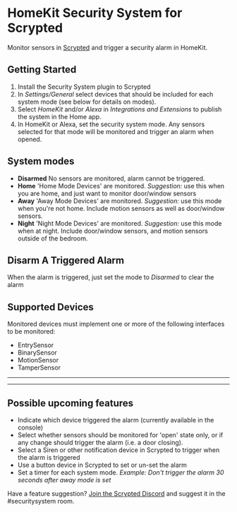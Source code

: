 # HomeKit Security System for Scrypted

Monitor sensors in [Scrypted](https://github.com/koush/scrypted) and trigger a security alarm in HomeKit.

## Getting Started
1. Install the Security System plugin to Scrypted
2. In *Settings/General* select devices that should be included for each system mode (see below for details on modes).
3. Select *HomeKit* and/or *Alexa* in *Integrations and Extensions* to publish the system in the Home app.
3. In HomeKit or Alexa, set the security system mode. Any sensors selected for that mode will be monitored and trigger an alarm when opened.

## System modes
- **Disarmed** No sensors are monitored, alarm cannot be triggered.
- **Home** 'Home Mode Devices' are monitored. *Suggestion:* use this when you are home, and just want to monitor door/window sensors
- **Away** 'Away Mode Devices' are monitored. *Suggestion:* use this mode when you're not home. Include motion sensors as well as door/window sensors.
- **Night** 'Night Mode Devices' are monitored. *Suggestion:* use this mode when at night. Include door/window sensors, and motion sensors outside of the bedroom.

## Disarm A Triggered Alarm
When the alarm is triggered, just set the mode to *Disarmed* to clear the alarm

## Supported Devices
Monitored devices must implement one or more of the following interfaces to be monitored:
- EntrySensor
- BinarySensor
- MotionSensor
- TamperSensor

---

---

## Possible upcoming features
- Indicate which device triggered the alarm (currently available in the console)
- Select whether sensors should be monitored for 'open' state only, or if any change should trigger the alarm (i.e. a door closing).
- Select a Siren or other notification device in Scrypted to trigger when the alarm is triggered
- Use a button device in Scrypted to set or un-set the alarm
- Set a timer for each system mode. *Example: Don't trigger the alarm 30 seconds after away mode is set*

Have a feature suggestion? [Join the Scrypted Discord](https://discord.gg/DcFzmBHYGq) and suggest it in the #securitysystem room.